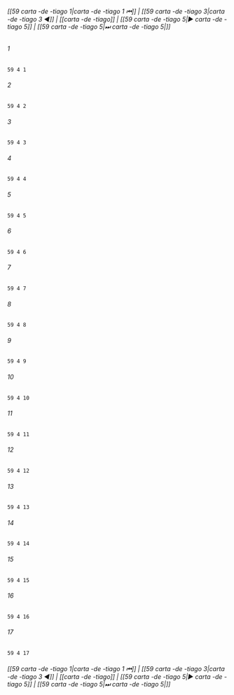 
###### [[59 carta -de -tiago 1|carta -de -tiago 1 ⏮]] | [[59 carta -de -tiago 3|carta -de -tiago 3 ◀]] | [[carta -de -tiago]] | [[59 carta -de -tiago 5|▶ carta -de -tiago 5]] | [[59 carta -de -tiago 5|⏭ carta -de -tiago 5|]]

###### 1
``` verse
59 4 1 
```
###### 2
``` verse
59 4 2 
```
###### 3
``` verse
59 4 3 
```
###### 4
``` verse
59 4 4 
```
###### 5
``` verse
59 4 5 
```
###### 6
``` verse
59 4 6 
```
###### 7
``` verse
59 4 7 
```
###### 8
``` verse
59 4 8 
```
###### 9
``` verse
59 4 9 
```
###### 10
``` verse
59 4 10 
```
###### 11
``` verse
59 4 11 
```
###### 12
``` verse
59 4 12 
```
###### 13
``` verse
59 4 13 
```
###### 14
``` verse
59 4 14 
```
###### 15
``` verse
59 4 15 
```
###### 16
``` verse
59 4 16 
```
###### 17
``` verse
59 4 17 
```

###### [[59 carta -de -tiago 1|carta -de -tiago 1 ⏮]] | [[59 carta -de -tiago 3|carta -de -tiago 3 ◀]] | [[carta -de -tiago]] | [[59 carta -de -tiago 5|▶ carta -de -tiago 5]] | [[59 carta -de -tiago 5|⏭ carta -de -tiago 5|]]


